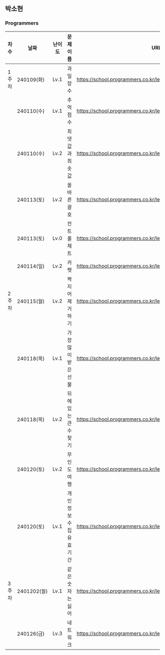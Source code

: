 
## 박소현
### Programmers
|차수|날짜|난이도|문제 이름|URL|비고|
|----|----|----|----|----|----|
|1주차|240109(화)|Lv.1|과일 장수|https://school.programmers.co.kr/learn/courses/30/lessons/135808|
||240110(수)|Lv.1|추억 점수|https://school.programmers.co.kr/learn/courses/30/lessons/176963|
||240110(수)|Lv.2|최댓값과 최솟값|https://school.programmers.co.kr/learn/courses/30/lessons/12939|
||240113(토)|Lv.2|올바른 괄호|https://school.programmers.co.kr/learn/courses/30/lessons/12909|
||240113(토)|Lv.0|컨트롤 제트|https://school.programmers.co.kr/learn/courses/30/lessons/120853|
||240114(일)|Lv.2|카펫|https://school.programmers.co.kr/learn/courses/30/lessons/42842|
|2주차|240115(월)|Lv.2|짝지어 제거하기|https://school.programmers.co.kr/learn/courses/30/lessons/12973|
||240118(목)|Lv.1|가장 많이 받은 선물|https://school.programmers.co.kr/learn/courses/30/lessons/258712|
||240118(목)|Lv.2|뒤에 있는 큰 수 찾기|https://school.programmers.co.kr/learn/courses/30/lessons/154539|
||240120(토)|Lv.2|무인도 여행|https://school.programmers.co.kr/learn/courses/30/lessons/154540|
||240120(토)|Lv.1|개인정보 수집 유효기간|https://school.programmers.co.kr/learn/courses/30/lessons/150370|
|3주차|2401202(월)|Lv.1|같은 숫자는 싫어|https://school.programmers.co.kr/learn/courses/30/lessons/12906|고득점kit|
||240126(금)|Lv.3|네트워크|https://school.programmers.co.kr/learn/courses/30/lessons/43162|
